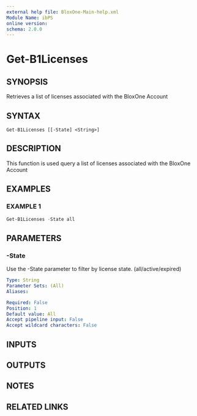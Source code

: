 ```yaml
---
external help file: BloxOne-Main-help.xml
Module Name: ibPS
online version:
schema: 2.0.0
---
```


# Get-B1Licenses

## SYNOPSIS
Retrieves a list of licenses associated with the BloxOne Account

## SYNTAX

```
Get-B1Licenses [[-State] <String>]
```

## DESCRIPTION
This function is used query a list of licenses associated with the BloxOne Account

## EXAMPLES

### EXAMPLE 1
```powershell
Get-B1Licenses -State all
```

## PARAMETERS

### -State
Use the -State parameter to filter by license state.
(all/active/expired)

```yaml
Type: String
Parameter Sets: (All)
Aliases:

Required: False
Position: 1
Default value: All
Accept pipeline input: False
Accept wildcard characters: False
```

## INPUTS

## OUTPUTS

## NOTES

## RELATED LINKS

